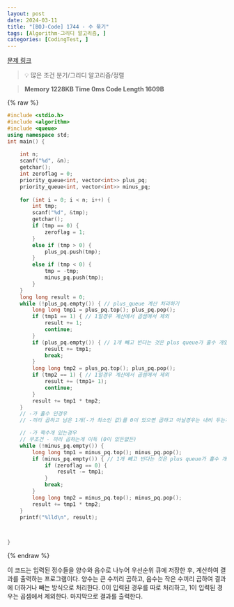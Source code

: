```yaml
---
layout: post
date: 2024-03-11
title: "[BOJ-Code] 1744 - 수 묶기"
tags: [Algorithm-그리디 알고리즘, ]
categories: [CodingTest, ]
---
```



[문제 링크](https://www.acmicpc.net/problem/1744)


> 💡 많은 조건 분기/그리디 알고리즘/정렬


> **Memory   1228KB                                   Time   0ms                               Code Length   1609B**



{% raw %}
```c++
#include <stdio.h>
#include <algorithm>
#include <queue>
using namespace std;
int main() {
	
	int n;
	scanf("%d", &n);
	getchar();
	int zeroflag = 0;
	priority_queue<int, vector<int>> plus_pq;
	priority_queue<int, vector<int>> minus_pq;
	
	for (int i = 0; i < n; i++) {
		int tmp;
		scanf("%d", &tmp);
		getchar();
		if (tmp == 0) {
			zeroflag = 1;
		}
		else if (tmp > 0) {
			plus_pq.push(tmp);
		}
		else if (tmp < 0) {
			tmp = -tmp;
			minus_pq.push(tmp);
		}
	}
	long long result = 0;
	while (!plus_pq.empty()) { // plus_queue 계산 처리하기
		long long tmp1 = plus_pq.top(); plus_pq.pop();
		if (tmp1 == 1) { // 1일경우 계산에서 곱셈에서 제외
			result += 1;
			continue;
		}
		if (plus_pq.empty()) { // 1개 빼고 빈다는 것은 plus queue가 홀수 개였다는것.
			result += tmp1;
			break;
		}
		long long tmp2 = plus_pq.top(); plus_pq.pop();
		if (tmp2 == 1) { // 1일경우 계산에서 곱셈에서 제외
			result += (tmp1+ 1);
			continue;
		}
		result += tmp1 * tmp2;
	}
	// -가 홀수 인경우
	// -끼리 곱하고 남은 1개(-가 최소인 값)를 0이 있으면 곱하고 아닐경우는 내비 두는게 이득.

	// -가 짝수개 있는경우
	// 무조건 - 끼리 곱하는게 이득 (0이 있든없든)
	while (!minus_pq.empty()) {
		long long tmp1 = minus_pq.top(); minus_pq.pop();
		if (minus_pq.empty()) { // 1개 빼고 빈다는 것은 plus queue가 홀수 개였다는것.
			if (zeroflag == 0) {
				result -= tmp1;
			}
			break;
		}
		long long tmp2 = minus_pq.top(); minus_pq.pop();
		result += tmp1 * tmp2;
	}
	printf("%lld\n", result);


	
}
```
{% endraw %}



이 코드는 입력된 정수들을 양수와 음수로 나누어 우선순위 큐에 저장한 후, 계산하여 결과를 출력하는 프로그램이다. 양수는 큰 수끼리 곱하고, 음수는 작은 수끼리 곱하여 결과에 더하거나 빼는 방식으로 처리한다. 0이 입력된 경우를 따로 처리하고, 1이 입력된 경우는 곱셈에서 제외한다. 마지막으로 결과를 출력한다.

